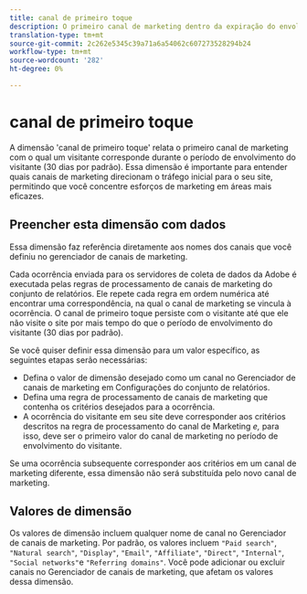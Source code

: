 ```yaml
---
title: canal de primeiro toque
description: O primeiro canal de marketing dentro da expiração do envolvimento do visitante.
translation-type: tm+mt
source-git-commit: 2c262e5345c39a71a6a54062c607273528294b24
workflow-type: tm+mt
source-wordcount: '282'
ht-degree: 0%

---
```



# canal de primeiro toque

A dimensão &#39;canal de primeiro toque&#39; relata o primeiro canal de marketing com o qual um visitante corresponde durante o período de envolvimento do visitante (30 dias por padrão). Essa dimensão é importante para entender quais canais de marketing direcionam o tráfego inicial para o seu site, permitindo que você concentre esforços de marketing em áreas mais eficazes.

## Preencher esta dimensão com dados

Essa dimensão faz referência diretamente aos nomes dos canais que você definiu no gerenciador [](/help/admin/admin/marketing-channels-admin.md)de canais de marketing.

Cada ocorrência enviada para os servidores de coleta de dados da Adobe é executada pelas regras de processamento de canais de marketing do conjunto de relatórios. Ele repete cada regra em ordem numérica até encontrar uma correspondência, na qual o canal de marketing se vincula à ocorrência. O canal de primeiro toque persiste com o visitante até que ele não visite o site por mais tempo do que o período de envolvimento do visitante (30 dias por padrão).

Se você quiser definir essa dimensão para um valor específico, as seguintes etapas serão necessárias:

* Defina o valor de dimensão desejado como um canal no Gerenciador de canais de marketing em Configurações do conjunto de relatórios.
* Defina uma regra de processamento de canais de marketing que contenha os critérios desejados para a ocorrência.
* A ocorrência do visitante em seu site deve corresponder aos critérios descritos na regra de processamento do canal de Marketing _e,_ para isso, deve ser o primeiro valor do canal de marketing no período de envolvimento do visitante.

Se uma ocorrência subsequente corresponder aos critérios em um canal de marketing diferente, essa dimensão não será substituída pelo novo canal de marketing.

## Valores de dimensão

Os valores de dimensão incluem qualquer nome de canal no Gerenciador de canais de marketing. Por padrão, os valores incluem `"Paid search"`, `"Natural search"`, `"Display"`, `"Email"`, `"Affiliate"`, `"Direct"`, `"Internal"`, `"Social networks"`e `"Referring domains"`. Você pode adicionar ou excluir canais no Gerenciador de canais de marketing, que afetam os valores dessa dimensão.
